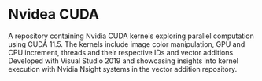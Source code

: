# Nvidea CUDA
A repository containing Nvidia CUDA kernels exploring parallel computation using CUDA 11.5. The kernels include image color manipulation, GPU and CPU increment, threads and their respective IDs and vector additions. Developed with Visual Studio 2019 and showcasing insights into kernel execution with Nvidia Nsight systems in the vector addition repository.
